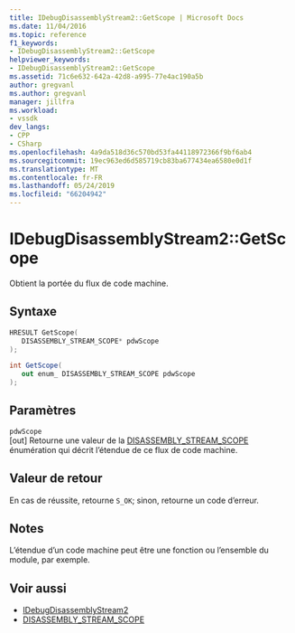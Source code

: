 ```yaml
---
title: IDebugDisassemblyStream2::GetScope | Microsoft Docs
ms.date: 11/04/2016
ms.topic: reference
f1_keywords:
- IDebugDisassemblyStream2::GetScope
helpviewer_keywords:
- IDebugDisassemblyStream2::GetScope
ms.assetid: 71c6e632-642a-42d8-a995-77e4ac190a5b
author: gregvanl
ms.author: gregvanl
manager: jillfra
ms.workload:
- vssdk
dev_langs:
- CPP
- CSharp
ms.openlocfilehash: 4a9da518d36c570bd53fa44118972366f9bf6ab4
ms.sourcegitcommit: 19ec963ed6d585719cb83ba677434ea6580e0d1f
ms.translationtype: MT
ms.contentlocale: fr-FR
ms.lasthandoff: 05/24/2019
ms.locfileid: "66204942"
---
```

# <a name="idebugdisassemblystream2getscope"></a>IDebugDisassemblyStream2::GetScope
Obtient la portée du flux de code machine.

## <a name="syntax"></a>Syntaxe

```cpp
HRESULT GetScope( 
   DISASSEMBLY_STREAM_SCOPE* pdwScope
);
```

```csharp
int GetScope( 
   out enum_ DISASSEMBLY_STREAM_SCOPE pdwScope
);
```

## <a name="parameters"></a>Paramètres
`pdwScope`\
[out] Retourne une valeur de la [DISASSEMBLY_STREAM_SCOPE](../../../extensibility/debugger/reference/disassembly-stream-scope.md) énumération qui décrit l’étendue de ce flux de code machine.

## <a name="return-value"></a>Valeur de retour
 En cas de réussite, retourne `S_OK`; sinon, retourne un code d’erreur.

## <a name="remarks"></a>Notes
 L’étendue d’un code machine peut être une fonction ou l’ensemble du module, par exemple.

## <a name="see-also"></a>Voir aussi
- [IDebugDisassemblyStream2](../../../extensibility/debugger/reference/idebugdisassemblystream2.md)
- [DISASSEMBLY_STREAM_SCOPE](../../../extensibility/debugger/reference/disassembly-stream-scope.md)